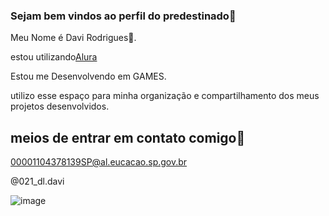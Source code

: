 ### Sejam bem vindos ao perfil do predestinado🥇

Meu Nome é Davi Rodrigues🧑.

estou utilizando[Alura](https://www.alura.com.br)


Estou me Desenvolvendo em GAMES.

utilizo esse espaço para minha organização e compartilhamento dos meus projetos desenvolvidos.

## meios de entrar em contato comigo📧

00001104378139SP@al.eucacao.sp.gov.br

@021_dl.davi

![image](https://github.com/DAVI021RM/DAVI021RM/assets/168481334/de30f5f4-8892-40b6-9f58-cfb095cff4de)
